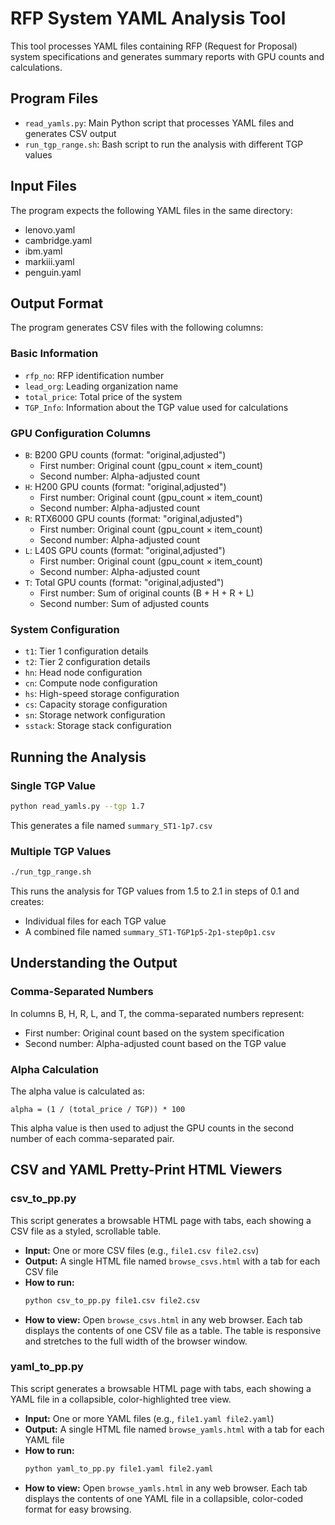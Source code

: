 # RFP System YAML Analysis Tool

This tool processes YAML files containing RFP (Request for Proposal) system specifications and generates summary reports with GPU counts and calculations.

## Program Files

- `read_yamls.py`: Main Python script that processes YAML files and generates CSV output
- `run_tgp_range.sh`: Bash script to run the analysis with different TGP values

## Input Files

The program expects the following YAML files in the same directory:
- lenovo.yaml
- cambridge.yaml
- ibm.yaml
- markiii.yaml
- penguin.yaml

## Output Format

The program generates CSV files with the following columns:

### Basic Information
- `rfp_no`: RFP identification number
- `lead_org`: Leading organization name
- `total_price`: Total price of the system
- `TGP_Info`: Information about the TGP value used for calculations

### GPU Configuration Columns
- `B`: B200 GPU counts (format: "original,adjusted")
  - First number: Original count (gpu_count × item_count)
  - Second number: Alpha-adjusted count
- `H`: H200 GPU counts (format: "original,adjusted")
  - First number: Original count (gpu_count × item_count)
  - Second number: Alpha-adjusted count
- `R`: RTX6000 GPU counts (format: "original,adjusted")
  - First number: Original count (gpu_count × item_count)
  - Second number: Alpha-adjusted count
- `L`: L40S GPU counts (format: "original,adjusted")
  - First number: Original count (gpu_count × item_count)
  - Second number: Alpha-adjusted count
- `T`: Total GPU counts (format: "original,adjusted")
  - First number: Sum of original counts (B + H + R + L)
  - Second number: Sum of adjusted counts

### System Configuration
- `t1`: Tier 1 configuration details
- `t2`: Tier 2 configuration details
- `hn`: Head node configuration
- `cn`: Compute node configuration
- `hs`: High-speed storage configuration
- `cs`: Capacity storage configuration
- `sn`: Storage network configuration
- `sstack`: Storage stack configuration

## Running the Analysis

### Single TGP Value
```bash
python read_yamls.py --tgp 1.7
```
This generates a file named `summary_ST1-1p7.csv`

### Multiple TGP Values
```bash
./run_tgp_range.sh
```
This runs the analysis for TGP values from 1.5 to 2.1 in steps of 0.1 and creates:
- Individual files for each TGP value
- A combined file named `summary_ST1-TGP1p5-2p1-step0p1.csv`

## Understanding the Output

### Comma-Separated Numbers
In columns B, H, R, L, and T, the comma-separated numbers represent:
- First number: Original count based on the system specification
- Second number: Alpha-adjusted count based on the TGP value

### Alpha Calculation
The alpha value is calculated as:
```
alpha = (1 / (total_price / TGP)) * 100
```
This alpha value is then used to adjust the GPU counts in the second number of each comma-separated pair. 

## CSV and YAML Pretty-Print HTML Viewers

### csv_to_pp.py

This script generates a browsable HTML page with tabs, each showing a CSV file as a styled, scrollable table.

- **Input:** One or more CSV files (e.g., `file1.csv file2.csv`)
- **Output:** A single HTML file named `browse_csvs.html` with a tab for each CSV file
- **How to run:**
  ```bash
  python csv_to_pp.py file1.csv file2.csv
  ```
- **How to view:** Open `browse_csvs.html` in any web browser. Each tab displays the contents of one CSV file as a table. The table is responsive and stretches to the full width of the browser window.

### yaml_to_pp.py

This script generates a browsable HTML page with tabs, each showing a YAML file in a collapsible, color-highlighted tree view.

- **Input:** One or more YAML files (e.g., `file1.yaml file2.yaml`)
- **Output:** A single HTML file named `browse_yamls.html` with a tab for each YAML file
- **How to run:**
  ```bash
  python yaml_to_pp.py file1.yaml file2.yaml
  ```
- **How to view:** Open `browse_yamls.html` in any web browser. Each tab displays the contents of one YAML file in a collapsible, color-coded format for easy browsing. 